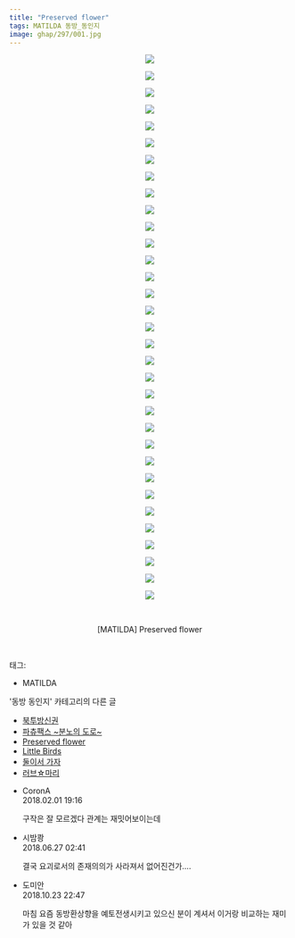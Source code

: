 ```yaml
---
title: "Preserved flower"
tags: MATILDA 동방_동인지
image: ghap/297/001.jpg
---
```

<div class="article">
<p style="text-align: center; clear: none; float: none;"><img src="{{ site.nasurl }}/ghap/297/001.jpg"/></p>
<p style="text-align: center; clear: none; float: none;"><img src="{{ site.nasurl }}/ghap/297/002.jpg"/></p>
<p style="text-align: center; clear: none; float: none;"><img src="{{ site.nasurl }}/ghap/297/003.jpg"/></p>
<p style="text-align: center; clear: none; float: none;"><img src="{{ site.nasurl }}/ghap/297/004.jpg"/></p>
<p style="text-align: center; clear: none; float: none;"><img src="{{ site.nasurl }}/ghap/297/005.jpg"/></p>
<p style="text-align: center; clear: none; float: none;"><img src="{{ site.nasurl }}/ghap/297/006.jpg"/></p>
<p style="text-align: center; clear: none; float: none;"><img src="{{ site.nasurl }}/ghap/297/007.jpg"/></p>
<p style="text-align: center; clear: none; float: none;"><img src="{{ site.nasurl }}/ghap/297/008.jpg"/></p>
<p style="text-align: center; clear: none; float: none;"><img src="{{ site.nasurl }}/ghap/297/009.jpg"/></p>
<p style="text-align: center; clear: none; float: none;"><img src="{{ site.nasurl }}/ghap/297/010.jpg"/></p>
<p style="text-align: center; clear: none; float: none;"><img src="{{ site.nasurl }}/ghap/297/011.jpg"/></p>
<p style="text-align: center; clear: none; float: none;"><img src="{{ site.nasurl }}/ghap/297/012.jpg"/></p>
<p style="text-align: center; clear: none; float: none;"><img src="{{ site.nasurl }}/ghap/297/013.jpg"/></p>
<p style="text-align: center; clear: none; float: none;"><img src="{{ site.nasurl }}/ghap/297/014.jpg"/></p>
<p style="text-align: center; clear: none; float: none;"><img src="{{ site.nasurl }}/ghap/297/015.jpg"/></p>
<p style="text-align: center; clear: none; float: none;"><img src="{{ site.nasurl }}/ghap/297/016.jpg"/></p>
<p style="text-align: center; clear: none; float: none;"><img src="{{ site.nasurl }}/ghap/297/017.jpg"/></p>
<p style="text-align: center; clear: none; float: none;"><img src="{{ site.nasurl }}/ghap/297/018.jpg"/></p>
<p style="text-align: center; clear: none; float: none;"><img src="{{ site.nasurl }}/ghap/297/019.jpg"/></p>
<p style="text-align: center; clear: none; float: none;"><img src="{{ site.nasurl }}/ghap/297/020.jpg"/></p>
<p style="text-align: center; clear: none; float: none;"><img src="{{ site.nasurl }}/ghap/297/021.jpg"/></p>
<p style="text-align: center; clear: none; float: none;"><img src="{{ site.nasurl }}/ghap/297/022.jpg"/></p>
<p style="text-align: center; clear: none; float: none;"><img src="{{ site.nasurl }}/ghap/297/023.jpg"/></p>
<p style="text-align: center; clear: none; float: none;"><img src="{{ site.nasurl }}/ghap/297/024.jpg"/></p>
<p style="text-align: center; clear: none; float: none;"><img src="{{ site.nasurl }}/ghap/297/025.jpg"/></p>
<p style="text-align: center; clear: none; float: none;"><img src="{{ site.nasurl }}/ghap/297/026.jpg"/></p>
<p style="text-align: center; clear: none; float: none;"><img src="{{ site.nasurl }}/ghap/297/027.jpg"/></p>
<p style="text-align: center; clear: none; float: none;"><img src="{{ site.nasurl }}/ghap/297/028.jpg"/></p>
<p style="text-align: center; clear: none; float: none;"><img src="{{ site.nasurl }}/ghap/297/029.jpg"/></p>
<p style="text-align: center; clear: none; float: none;"><img src="{{ site.nasurl }}/ghap/297/030.jpg"/></p>
<p style="text-align: center; clear: none; float: none;"><img src="{{ site.nasurl }}/ghap/297/031.jpg"/></p>
<p style="text-align: center; clear: none; float: none;"><img src="{{ site.nasurl }}/ghap/297/032.jpg"/></p>
<p style="text-align: center; clear: none; float: none;"><img src="{{ site.nasurl }}/ghap/297/033.jpg"/></p>
<p style="text-align: center; clear: none; float: none;"><br/></p>
<p style="text-align: center; clear: none; float: none;">[MATILDA] Preserved flower</p>
<p><br/></p>
</div><div class="tagTrail">
<p>태그: </p>
<ul>
<li>MATILDA</li>
</ul>
</div><div class="another">
<p>'동방 동인지' 카테고리의 다른 글</p>
<ul>
<li><a href="/2016-06-19-ghap_299">북투방신권</a></li>
<li><a href="/2016-06-19-ghap_298">파츄팩스 ~분노의 도로~</a></li>
<li><a href="/2016-06-19-ghap_297">Preserved flower</a></li>
<li><a href="/2016-06-19-ghap_296">Little Birds</a></li>
<li><a href="/2016-06-19-ghap_295">둘이서 가자</a></li>
<li><a href="/2016-06-19-ghap_294">러브☆마리</a></li>
</ul>
</div><div class="cb_module cb_fluid">
<div class="cb_wrt cb_profile">
<div class="comment">
<ul>
<li class="cb_thumb_off" id="comment15189403">
<div class="cb_comment_area">
<div class="cb_info_area">
<div class="cb_section">
<span class="cb_nick_name">CoronA</span>
</div>
<div class="cb_section">
<span class="cb_date">2018.02.01 19:16 </span>
</div>
</div>
<div class="cb_dsc_comment">
<p class="cb_dsc">
											구작은 잘 모르겠다 관계는 재밋어보이는데
										</p>
</div>
</div></li>
<li class="cb_thumb_off" id="comment15277278">
<div class="cb_comment_area">
<div class="cb_info_area">
<div class="cb_section">
<span class="cb_nick_name">시밤쾅</span>
</div>
<div class="cb_section">
<span class="cb_date">2018.06.27 02:41 </span>
</div>
</div>
<div class="cb_dsc_comment">
<p class="cb_dsc">
											결국 요괴로서의 존재의의가 사라져서 없어진건가....
										</p>
</div>
</div></li>
<li class="cb_thumb_off" id="comment15360973">
<div class="cb_comment_area">
<div class="cb_info_area">
<div class="cb_section">
<span class="cb_nick_name">도미안</span>
</div>
<div class="cb_section">
<span class="cb_date">2018.10.23 22:47 </span>
</div>
</div>
<div class="cb_dsc_comment">
<p class="cb_dsc">
											마침 요즘 동방환상향을 예토전생시키고 있으신 분이 계셔서 이거랑 비교하는 재미가 있을 것 같아
										</p>
</div>
</div></li>
</ul>
</div>
</div><!-- commentList close -->
</div>
